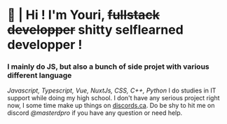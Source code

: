 # 🙌 | Hi ! I'm Youri, ~~fullstack developper~~ shitty selflearned developper !

### I mainly do JS, but also a bunch of side projet with various different language 
*Javascript, Typescript, Vue, NuxtJs, CSS, C++, Python*
I do studies in IT support while doing my high school. I don't have any serious project right now, I some time make up things on [discords.ca](https://discords.ca).
Do be shy to hit me on discord *@masterdpro* if you have any question or need help.
